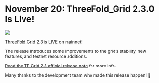 # November 20: ThreeFold_Grid 2.3.0 is Live!

![](threefold__tfgrid23live.jpeg  )

[ThreeFold Grid](threefold__threefold_grid) 2.3 is LIVE on mainnet!

The release introduces some improvements to the grid’s stability, new features, and testnet resource additions.

[Read the TF Grid 2.3 official release note](https://manual.threefold.io/#/release_notes_2.3.0) for more info.

Many thanks to the development team who made this release happen! 👏